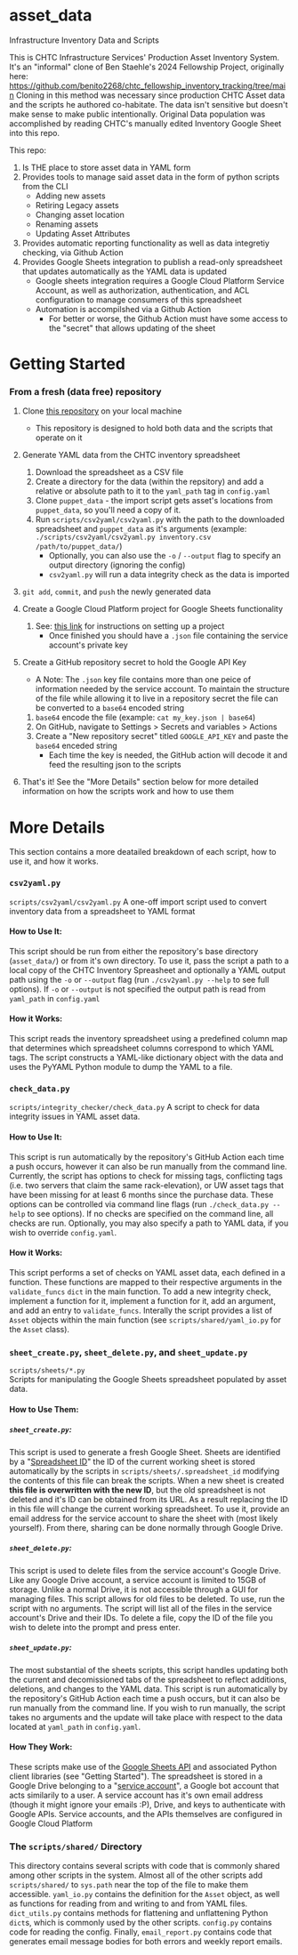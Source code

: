 # asset_data
Infrastructure Inventory Data and Scripts

This is CHTC Infrastructure Services' Production Asset Inventory System. 
It's an "informal" clone of Ben Staehle's 2024 Fellowship Project, originally here:  https://github.com/benito2268/chtc_fellowship_inventory_tracking/tree/main
Cloning in this method was necessary since production CHTC Asset data and the scripts he authored co-habitate. The data isn't sensitive but doesn't make sense to make public intentionally.
Original Data population was accomplished by reading CHTC's manually edited Inventory Google Sheet into this repo.

This repo:
1) Is THE place to store asset data in YAML form 
2) Provides tools to manage said asset data in the form of python scripts from the CLI
    - Adding new assets
    - Retiring Legacy assets
    - Changing asset location
    - Renaming assets
    - Updating Asset Attributes
3) Provides automatic reporting functionality as well as data integretiy checking, via Github Action 
4) Provides Google Sheets integration to publish a read-only spreadsheet that updates automatically as the YAML data is updated
    - Google sheets integration requires a Google Cloud Platform Service Account, as well as authorization, authentication, and ACL configuration to manage consumers of this spreadsheet 
    - Automation is accompilshed via a Github Action
       - For better or worse, the Github Action must have some access to the "secret" that allows updating of the sheet

# Getting Started
### From a fresh (data free) repository
1) Clone [this repository](https://github.com/CHTC/asset_data) on your local machine
    - This repository is designed to hold both data and the scripts that operate on it
2) Generate YAML data from the CHTC inventory spreadsheet
    1) Download the spreadsheet as a CSV file
    2) Create a directory for the data (within the repsitory) and add a relative or absolute path to it to the `yaml_path` tag in `config.yaml`
	3) Clone `puppet_data` - the import script gets asset's locations from `puppet_data`, so you'll need a copy of it.
    3) Run `scripts/csv2yaml/csv2yaml.py` with the path to the downloaded spreadsheet and `puppet_data` as it's arguments (example: `./scripts/csv2yaml/csv2yaml.py inventory.csv /path/to/puppet_data/`)
        - Optionally, you can also use the `-o` / `--output` flag to specify an output directory (ignoring the config)
        - `csv2yaml.py` will run a data integrity check as the data is imported
3) `git add`, `commit`, and `push` the newly generated data
4) Create a Google Cloud Platform project for Google Sheets functionality
    1) See: [this link](https://docs.google.com/document/d/1JuVlONnLhN6gZdvoE59eWAW-lfh9Wma_RNhhh6flS0Q/edit) for instructions on setting up a project
        - Once finished you should have a `.json` file containing the service account's private key
5) Create a GitHub repository secret to hold the Google API Key
    - A Note: The `.json` key file contains more than one peice of information needed by the service account. To maintain the structure of the file while allowing it to live in a repository secret the file can be converted to a `base64` encoded string
    1) `base64` encode the file (example: `cat my_key.json | base64`)
    2) On GitHub, navigate to Settings > Secrets and variables > Actions
    3) Create a "New repository secret" titled `GOOGLE_API_KEY` and paste the `base64` enceded string
        - Each time the key is needed, the GitHub action will decode it and feed the resulting json to the scripts

6) That's it! See the "More Details" section below for more detailed information on how the scripts work and how to use them

# More Details
This section contains a more deatailed breakdown of each script, how to use it, and how it works.
### `csv2yaml.py`
`scripts/csv2yaml/csv2yaml.py`
A one-off import script used to convert inventory data from a spreadsheet to YAML format

#### How to Use It:
This script should be run from either the repository's base directory (`asset_data/`) or from it's own directory.
To use it, pass the script a path to a local copy of the CHTC Inventory Spreasheet and optionally a YAML output path using the `-o` or `--output` flag (run `./csv2yaml.py --help` to see full options). If `-o` or `--output` is not specified the output path is read from `yaml_path` in `config.yaml`

#### How it Works:
This script reads the inventory spreadsheet using a predefined column map that determines which spreadsheet columns
correspond to which YAML tags. The script constructs a YAML-like dictionary object with the data and uses the PyYAML Python module to dump the YAML to a file.

### `check_data.py`
`scripts/integrity_checker/check_data.py`
A script to check for data integrity issues in YAML asset data.

#### How to Use It:
This script is run automatically by the repository's GitHub Action each time a push occurs, however it can also be run manually from the command line. Currently, the script has options to check for missing tags, conflicting tags (i.e. two servers that claim the same rack-elevation), or UW asset tags that have been missing for at least 6 months since the purchase data. These options can be controlled via command line flags (run `./check_data.py --help` to see options). If no checks are specified on the command line, all checks are run. Optionally, you may also specify a path to YAML data, if you wish to override `config.yaml`.

#### How it Works:
This script performs a set of checks on YAML asset data, each defined in a function. These functions are mapped to their respective arguments in the `validate_funcs` `dict` in the main function. To add a new integrity check, implement a function for it, implement a function for it, add an argument, and add an entry to `validate_funcs`. Interally the script provides a list of `Asset` objects within the main function (see `scripts/shared/yaml_io.py` for the `Asset` class).

### `sheet_create.py`, `sheet_delete.py`, and `sheet_update.py`
`scripts/sheets/*.py`    
Scripts for manipulating the Google Sheets spreadsheet populated by asset data.

#### How to Use Them:
##### `sheet_create.py`:
This script is used to generate a fresh Google Sheet. Sheets are identified by a "[Spreadsheet ID](https://developers.google.com/sheets/api/guides/concepts)" the ID of the current working sheet is stored automatically by the scripts in `scripts/sheets/.spreadsheet_id` modifying the contents of this file can break the scripts. When a new sheet is created **this file is overwritten with the new ID**, but the old spreadsheet is not deleted and it's ID can be obtained from its URL. As a result replacing the ID in this file will change the current working spreadsheet. To use it, provide an email address for the service account to share the sheet with (most likely yourself). From there, sharing can be done normally through Google Drive.

##### `sheet_delete.py`:
This script is used to delete files from the service account's Google Drive. Like any Google Drive account, a service account is limited to 15GB of storage. Unlike a normal Drive, it is not accessible through a GUI for managing files. This script allows for old files to be deleted. To use, run the script with no arguments. The script will list all of the files in the service account's Drive and their IDs. To delete a file, copy the ID of the file you wish to delete into the prompt and press enter.

##### `sheet_update.py`:
The most substantial of the sheets scripts, this script handles updating both the current and decomissioned tabs of the spreadsheet to reflect additions, deletions, and changes to the YAML data. This script is run automatically by the repository's GitHub Action each time a push occurs, but it can also be run manually from the command line. If you wish to run manually, the script takes no arguments and the update will take place with respect to the data located at `yaml_path` in `config.yaml`.

#### How They Work:
These scripts make use of the [Google Sheets API](https://developers.google.com/sheets/api/guides/concepts) and associated Python client libraries (see "Getting Started"). The spreadsheet is stored in a Google Drive belonging to a "[service account](https://cloud.google.com/iam/docs/service-account-overview)", a Google bot account that acts similarily to a user. A service account has it's own email address (though it might ignore your emails :P), Drive, and keys to authenticate with Google APIs. Service accounts, and the APIs themselves are configured in Google Cloud Platform

### The `scripts/shared/` Directory
This directory contains several scripts with code that is commonly shared among other scripts in the system. Almost all of the other scripts add `scripts/shared/` to `sys.path` near the top of the file to make them accessible. `yaml_io.py` contains the definition for the `Asset` object, as well as functions for reading from and writing to and from YAML files. `dict_utils.py` contains methods for flattening and unflattening Python `dict`s, which is commonly used by the other scripts. `config.py` contains code for reading the config. Finally, `email_report.py` contains code that generates email message bodies for both errors and weekly report emails.
